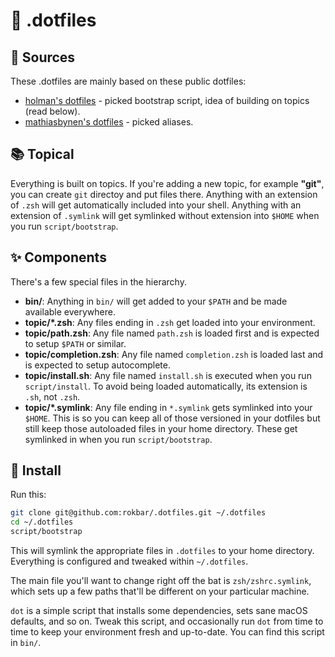 # 📁 .dotfiles

## 🔗 Sources

These .dotfiles are mainly based on these public dotfiles:
- [holman's dotfiles](https://github.com/holman/dotfiles) - picked bootstrap script, idea of building on topics (read below).
- [mathiasbynen's dotfiles](https://github.com/mathiasbynens/dotfile) - picked aliases.

## 📚 Topical

Everything is built on topics. If you're adding a new topic, for example **"git"**, you can create `git` directoy and put files there.
Anything with an extension of `.zsh` will get automatically included into your shell. Anything with an extension of ``.symlink`` will get symlinked without extension into `$HOME` when you run `script/bootstrap`. 

## ✨ Components

There's a few special files in the hierarchy.

- **bin/**: Anything in `bin/` will get added to your `$PATH` and be made
  available everywhere.
- **topic/\*.zsh**: Any files ending in `.zsh` get loaded into your
  environment.
- **topic/path.zsh**: Any file named `path.zsh` is loaded first and is
  expected to setup `$PATH` or similar.
- **topic/completion.zsh**: Any file named `completion.zsh` is loaded
  last and is expected to setup autocomplete.
- **topic/install.sh**: Any file named `install.sh` is executed when you run `script/install`. To avoid being loaded automatically, its extension is `.sh`, not `.zsh`.
- **topic/\*.symlink**: Any file ending in `*.symlink` gets symlinked into
  your `$HOME`. This is so you can keep all of those versioned in your dotfiles
  but still keep those autoloaded files in your home directory. These get
  symlinked in when you run `script/bootstrap`.

## 💾 Install

Run this:

```sh
git clone git@github.com:rokbar/.dotfiles.git ~/.dotfiles
cd ~/.dotfiles
script/bootstrap
```

This will symlink the appropriate files in `.dotfiles` to your home directory.
Everything is configured and tweaked within `~/.dotfiles`.

The main file you'll want to change right off the bat is `zsh/zshrc.symlink`,
which sets up a few paths that'll be different on your particular machine.

`dot` is a simple script that installs some dependencies, sets sane macOS
defaults, and so on. Tweak this script, and occasionally run `dot` from
time to time to keep your environment fresh and up-to-date. You can find
this script in `bin/`.
